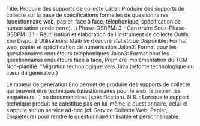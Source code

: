 Title: Produire des supports de collecte
Label: Produire des supports de collecte sur la base de spécifications formelles de questionnaires (questionnaire web, papier, face à face, téléphonique, spécification de numérisation (code barre)…)
Phase-GSBPM: 3 - Construire
Sous-Phase-GSBPM: 3.1 – Réutilisation et élaboration de l’instrument de collecte
Outils: Eno
Dispo: 2
Utilisateurs: Maîtrise d’œuvre statistique
Disponible: Format web, papier et spécification de numérisation
Jalon2: Format pour les questionnaires enquêteurs téléphoniques
Jalon3: Format pour les questionnaires enquêteurs face à face, Première implémentation du TCM
Non-planifié: “Migration technologique vers Java (refonte technologique du cœur du générateur)

Le moteur de génération Eno permet de produire des supports de collecte qui peuvent être techniques (questionnaires pour le web, le papier, les enquêteurs…) ou documentaires (spécification). N.B. : Lorsque le support technique produit ne constitue pas en lui-même le questionnaire, celui-ci s’appuie sur un service ad-hoc (cf. Service Collecte Web, Papier, Enquêteurs) pour rendre le questionnaire utilisable et personnalisable.
